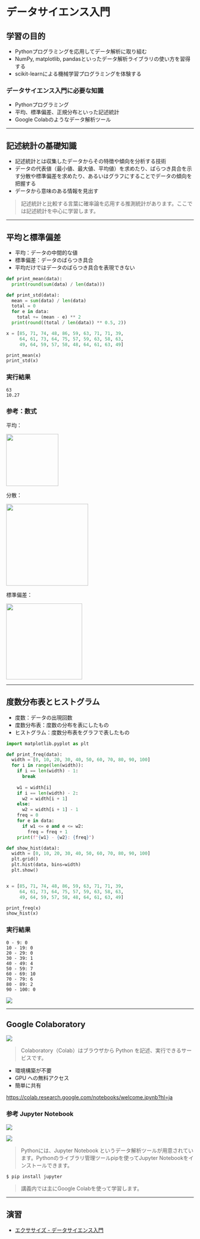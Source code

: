 # データサイエンス入門

## 学習の目的

* Pythonプログラミングを応用してデータ解析に取り組む
* NumPy, matplotlib, pandasといったデータ解析ライブラリの使い方を習得する
* scikit-learnによる機械学習プログラミングを体験する


### データサイエンス入門に必要な知識

* Pythonプログラミング
* 平均、標準偏差、正規分布といった記述統計
* Google Colabのようなデータ解析ツール

---

## 記述統計の基礎知識

* 記述統計とは収集したデータからその特徴や傾向を分析する技術
* データの代表値（最小値、最大値、平均値）を求めたり、ばらつき具合を示す分散や標準偏差を求めたり、あるいはグラフにすることでデータの傾向を把握する
* データから意味のある情報を見出す

> 記述統計と比較する言葉に確率論を応用する推測統計があります。ここでは記述統計を中心に学習します。

---

## 平均と標準偏差

* 平均：データの中間的な値
* 標準偏差：データのばらつき具合
* 平均だけではデータのばらつき具合を表現できない


```python
def print_mean(data):
  print(round(sum(data) / len(data)))

def print_std(data):
  mean = sum(data) / len(data)
  total = 0
  for e in data:
    total += (mean - e) ** 2
  print(round((total / len(data)) ** 0.5, 2))

x = [85, 71, 74, 48, 86, 59, 63, 71, 71, 39,  
     64, 61, 73, 64, 75, 57, 59, 63, 58, 63, 
     49, 64, 59, 57, 58, 48, 64, 61, 63, 49]

print_mean(x)
print_std(x)
```

### 実行結果

```text
63
10.27
```

### 参考：数式

平均：

<img src="img/00/05.png" width="140px">

分散：

<img src="img/00/06.png" width="220px">

標準偏差：

<img src="img/00/07.png" width="204px">

---

## 度数分布表とヒストグラム

* 度数：データの出現回数
* 度数分布表：度数の分布を表にしたもの
* ヒストグラム：度数分布表をグラフで表したもの

```python
import matplotlib.pyplot as plt

def print_freq(data):
  width = [0, 10, 20, 30, 40, 50, 60, 70, 80, 90, 100]
  for i in range(len(width)):
    if i == len(width) - 1:
      break
    
    w1 = width[i]
    if i == len(width) - 2:
      w2 = width[i + 1]  
    else:
      w2 = width[i + 1] - 1
    freq = 0
    for e in data:
      if w1 <= e and e <= w2:
        freq = freq + 1
    print(f"{w1} - {w2}: {freq}")

def show_hist(data):
  width = [0, 10, 20, 30, 40, 50, 60, 70, 80, 90, 100]
  plt.grid()
  plt.hist(data, bins=width)
  plt.show()


x = [85, 71, 74, 48, 86, 59, 63, 71, 71, 39,  
     64, 61, 73, 64, 75, 57, 59, 63, 58, 63, 
     49, 64, 59, 57, 58, 48, 64, 61, 63, 49]

print_freq(x)
show_hist(x)
```

### 実行結果

```text
0 - 9: 0
10 - 19: 0
20 - 29: 0
30 - 39: 1
40 - 49: 4
50 - 59: 7
60 - 69: 10
70 - 79: 6
80 - 89: 2
90 - 100: 0
```

![](img/00/04.png)

---

## Google Colaboratory

![](img/00/01.png)

> Colaboratory（Colab）はブラウザから Python を記述、実行できるサービスです。

+ 環境構築が不要
+ GPU への無料アクセス
+ 簡単に共有

https://colab.research.google.com/notebooks/welcome.ipynb?hl=ja


### 参考 Jupyter Notebook

![](img/00/02.png)

![](img/00/03.png)

> Pythonには、Jupyter Notebook というデータ解析ツールが用意されています。Pythonのライブラリ管理ツールpipを使ってJupyter Notebookをインストールできます。

```
$ pip install jupyter
```

> 講義内では主にGoogle Colabを使って学習します。

---

## 演習

* [エクササイズ - データサイエンス入門](../ex/00_ex.md)
